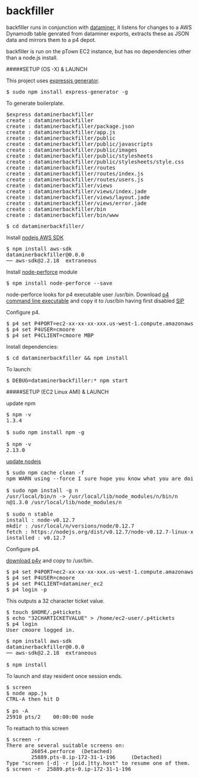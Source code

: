 # backfiller

backfiller runs in conjunction with [dataminer](https://github.com/col42dev/dataminer), it listens for changes to a AWS Dynamodb table genrated from dataminer exports, extracts these as JSON data and mirrors them to a p4 depot.

backfiller is run on the pTown EC2 instance, but has no dependencies other than a node.js install.

#####SETUP (OS -X) & LAUNCH

This project uses [expressjs generator](http://expressjs.com/starter/installing.html).
<pre>
$ sudo npm install express-generator -g
</pre>

To generate boilerplate.
<pre>
$express dataminerbackfiller
create : dataminerbackfiller
create : dataminerbackfiller/package.json
create : dataminerbackfiller/app.js
create : dataminerbackfiller/public
create : dataminerbackfiller/public/javascripts
create : dataminerbackfiller/public/images
create : dataminerbackfiller/public/stylesheets
create : dataminerbackfiller/public/stylesheets/style.css
create : dataminerbackfiller/routes
create : dataminerbackfiller/routes/index.js
create : dataminerbackfiller/routes/users.js
create : dataminerbackfiller/views
create : dataminerbackfiller/views/index.jade
create : dataminerbackfiller/views/layout.jade
create : dataminerbackfiller/views/error.jade
create : dataminerbackfiller/bin
create : dataminerbackfiller/bin/www
</pre>
<pre>
$ cd dataminerbackfiller/
</pre>

Install [nodejs AWS SDK](https://aws.amazon.com/sdk-for-node-js/)
<pre>
$ npm install aws-sdk
dataminerbackfiller@0.0.0 
── aws-sdk@2.2.18  extraneous
</pre>

Install [node-perforce](https://www.npmjs.com/package/node-perforce) module
<pre>
$ npm install node-perforce --save
</pre>

node-perforce looks for p4 executable user /usr/bin. Download [p4 command line executable](https://www.perforce.com/downloads/helix) and copy it to /usr/bin having first disabled [SIP](http://www.howtogeek.com/230424/how-to-disable-system-integrity-protection-on-a-mac-and-why-you-shouldnt/)

Configure p4.

<pre>
$ p4 set P4PORT=ec2-xx-xx-xx-xxx.us-west-1.compute.amazonaws.com:1666
$ p4 set P4USER=cmoore
$ p4 set P4CLIENT=cmoore_MBP
</pre>

Install dependencies:
<pre>
$ cd dataminerbackfiller && npm install
</pre>

To launch:
<pre>
$ DEBUG=dataminerbackfiller:* npm start
</pre>

#####SETUP (EC2 Linux AMI) & LAUNCH

update npm
<pre>
$ npm -v
1.3.4
    
$ sudo npm install npm -g
    
$ npm -v
2.13.0
</pre>    

[update nodejs](http://stackoverflow.com/questions/8191459/how-to-update-node-js)
<pre>
$ sudo npm cache clean -f
npm WARN using --force I sure hope you know what you are doing.

$ sudo npm install -g n
/usr/local/bin/n -> /usr/local/lib/node_modules/n/bin/n
n@1.3.0 /usr/local/lib/node_modules/n
    
$ sudo n stable
install : node-v0.12.7
mkdir : /usr/local/n/versions/node/0.12.7
fetch : https://nodejs.org/dist/v0.12.7/node-v0.12.7-linux-x64.tar.gz
installed : v0.12.7
</pre>

Configure p4.

[download p4v](https://www.perforce.com/downloads/register/helix?return_url=http://www.perforce.com/downloads/perforce/r15.2/bin.linux26x86_64/p4&platform_family=LINUX&platform=Linux%20%28x64%29&version=2015.2/1264740&product_selected=Perforce&edition_selected=helix&product_name=P4:%20:%20Command-Line&prod_num=6) and copy to /usr/bin.

<pre>
$ p4 set P4PORT=ec2-xx-xx-xx-xxx.us-west-1.compute.amazonaws.com:1666
$ p4 set P4USER=cmoore
$ p4 set P4CLIENT=dataminer_ec2
$ p4 login -p
</pre>
This outputs a 32 character ticket value.  

<pre>
$ touch $HOME/.p4tickets
$ echo "32CHARTICKETVALUE" > /home/ec2-user/.p4tickets
$ p4 login
User cmoore logged in.
</pre>

<pre>
$ npm install aws-sdk
dataminerbackfiller@0.0.0 
── aws-sdk@2.2.18  extraneous

$ npm install
</pre>

To launch and stay resident once session ends.
<pre>
$ screen
$ node app.js
CTRL-A then hit D

$ ps -A
25910 pts/2    00:00:00 node
</pre>

To reattach to this screen
<pre>
$ screen -r
There are several suitable screens on:
        26054.perforce  (Detached)
        25889.pts-0.ip-172-31-1-196     (Detached)
Type "screen [-d] -r [pid.]tty.host" to resume one of them.
$ screen -r  25889.pts-0.ip-172-31-1-196
</pre>
